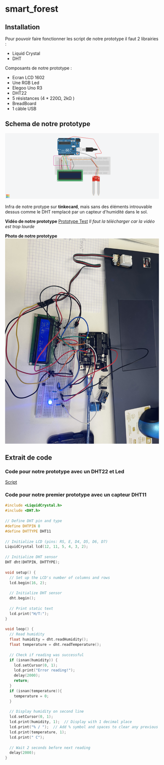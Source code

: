 # smart_forest

## **Installation**

Pour pouvoir faire fonctionner les script de notre prototype il faut 2 librairies : 
* Liquid Crystal
* DHT

Composants de notre prototype : 
* Ecran LCD 1602
* Une RGB Led
* Elegoo Uno R3
* DHT22
* 5 résistances (4 * 220Ω, 2kΩ )
* BreadBoard
* 1 câble USB
  
## **Schema de notre prototype**

![Infra protoype](https://github.com/quentin-beaufort/smart_forest/blob/main/Fantastic%20Krunk.png)

Infra de notre protype sur **tinkecard**, mais sans des éléments introuvable dessus comme le DHT remplacé par un capteur d'humidité dans le sol.

**Vidéo de notre prototype**
[Prototype Test](https://github.com/quentin-beaufort/smart_forest/blob/main/VID_20250213_145719.mp4)
_Il faut la télécharger car la vidéo est trop lourde_

**Photo de notre prototype**
![Prototype](https://github.com/quentin-beaufort/smart_forest/blob/main/Prototype_IOT.jpeg)
## **Extrait de code**

### Code pour notre prototype avec un DHT22 et Led
[Script](https://github.com/quentin-beaufort/smart_forest/blob/main/main.ino)

### Code pour notre premier prototype avec un capteur DHT11 

``` cpp
#include <LiquidCrystal.h>
#include <DHT.h>

// Define DHT pin and type
#define DHTPIN 8
#define DHTTYPE DHT11

// Initialize LCD (pins: RS, E, D4, D5, D6, D7)
LiquidCrystal lcd(12, 11, 5, 4, 3, 2);

// Initialize DHT sensor
DHT dht(DHTPIN, DHTTYPE);

void setup() {
  // Set up the LCD's number of columns and rows
  lcd.begin(16, 2);
  
  // Initialize DHT sensor
  dht.begin();
  
  // Print static text
  lcd.print("H/T:");
}

void loop() {
  // Read humidity
  float humidity = dht.readHumidity();
  float temperature = dht.readTemperature();
  
  // Check if reading was successful
  if (isnan(humidity)) {
    lcd.setCursor(0, 1);
    lcd.print("Error reading!");
    delay(2000);
    return;
  }
  if (isnan(temperature)){
    temperature = 0;
  }
  
  // Display humidity on second line
  lcd.setCursor(0, 1);
  lcd.print(humidity, 1);  // Display with 1 decimal place
  lcd.print("% / ");  // Add % symbol and spaces to clear any previous characters
  lcd.print(temperature, 1);
  lcd.print(" C");
  
  // Wait 2 seconds before next reading
  delay(2000);
}
```


